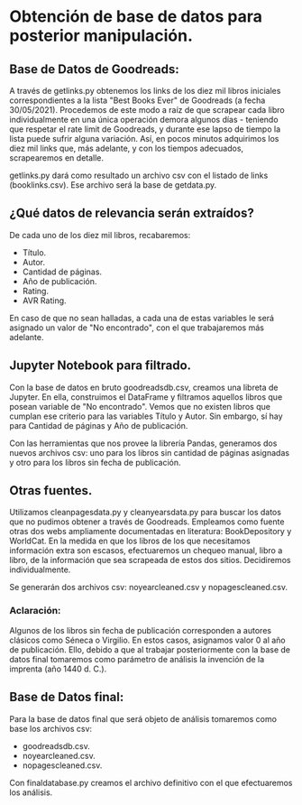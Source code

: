 # Obtención de base de datos para posterior manipulación.

## Base de Datos de Goodreads:

A través de getlinks.py obtenemos los links de los diez mil libros iniciales correspondientes a la lista "Best Books Ever" de Goodreads (a fecha 30/05/2021). Procedemos de este modo a raíz de que scrapear cada libro individualmente en una única operación demora algunos días - teniendo que respetar el rate limit de Goodreads, y durante ese lapso de tiempo la lista puede sufrir alguna variación. Así, en pocos minutos adquirimos los diez mil links que, más adelante, y con los tiempos adecuados, scrapearemos en detalle.

getlinks.py dará como resultado un archivo csv con el listado de links (booklinks.csv). Ese archivo será la base de getdata.py.

## ¿Qué datos de relevancia serán extraídos?

De cada uno de los diez mil libros, recabaremos:

* Título.
* Autor.
* Cantidad de páginas.
* Año de publicación.
* Rating.
* AVR Rating.

En caso de que no sean halladas, a cada una de estas variables le será asignado un valor de "No encontrado", con el que trabajaremos más adelante.

## Jupyter Notebook para filtrado.

Con la base de datos en bruto goodreadsdb.csv, creamos una libreta de Jupyter. En ella, construimos el DataFrame y filtramos aquellos libros que posean variable de "No encontrado". Vemos que no existen libros que cumplan ese criterio para las variables Título y Autor. Sin embargo, sí hay para Cantidad de páginas y Año de publicación.

Con las herramientas que nos provee la librería Pandas, generamos dos nuevos archivos csv: uno para los libros sin cantidad de páginas asignadas y otro para los libros sin fecha de publicación.

## Otras fuentes.

Utilizamos cleanpagesdata.py y cleanyearsdata.py para buscar los datos que no pudimos obtener a través de Goodreads. Empleamos como fuente otras dos webs ampliamente documentadas en literatura: BookDepository y WorldCat. En la medida en que los libros de los que necesitamos información extra son escasos, efectuaremos un chequeo manual, libro a libro, de la información que sea scrapeada de estos dos sitios. Decidiremos individualmente.

Se generarán dos archivos csv: noyearcleaned.csv y nopagescleaned.csv.

### Aclaración:

Algunos de los libros sin fecha de publicación corresponden a autores clásicos como Séneca o Virgilio. En estos casos, asignamos valor 0 al año de publicación. Ello, debido a que al trabajar posteriormente con la base de datos final tomaremos como parámetro de análisis la invención de la imprenta (año 1440 d. C.).

## Base de Datos final:

Para la base de datos final que será objeto de análisis tomaremos como base los archivos csv:

* goodreadsdb.csv.
* noyearcleaned.csv.
* nopagescleaned.csv.

Con finaldatabase.py creamos el archivo definitivo con el que efectuaremos los análisis.
